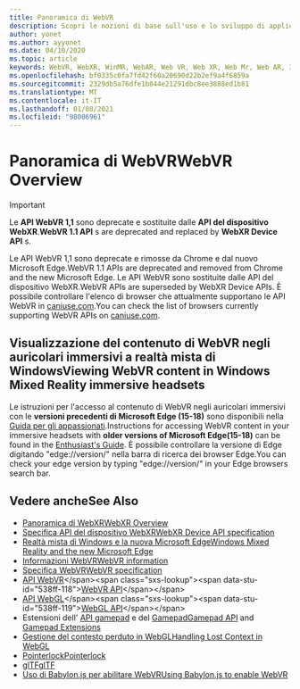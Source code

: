 ```yaml
---
title: Panoramica di WebVR
description: Scopri le nozioni di base sull'uso e lo sviluppo di applicazioni WebVR in esecuzione su cuffie immersive a realtà mista di Windows.
author: yonet
ms.author: ayyonet
ms.date: 04/10/2020
ms.topic: article
keywords: WebVR, WebXR, WinMR, WebAR, Web VR, Web XR, Web Mr, Web AR, 360, 360 video, 360 video, 360 Photo, 360 photos, 360 content, immersive Web, immersiveweb, IW
ms.openlocfilehash: bf0335c0fa7fd42f60a20690d22b2ef9a4f6859a
ms.sourcegitcommit: 2329db5a76dfe1b844e21291dbc8ee3888ed1b81
ms.translationtype: MT
ms.contentlocale: it-IT
ms.lasthandoff: 01/08/2021
ms.locfileid: "98006961"
---
```

# <a name="webvr-overview"></a><span data-ttu-id="538ff-104">Panoramica di WebVR</span><span class="sxs-lookup"><span data-stu-id="538ff-104">WebVR Overview</span></span>

> [!IMPORTANT]
> <span data-ttu-id="538ff-105">Le **API WebVR 1,1** sono deprecate e sostituite dalle **API del dispositivo WebXR**.</span><span class="sxs-lookup"><span data-stu-id="538ff-105">**WebVR 1.1 API** s are deprecated and replaced by **WebXR Device API** s.</span></span>

<span data-ttu-id="538ff-106">Le API WebVR 1,1 sono deprecate e rimosse da Chrome e dal nuovo Microsoft Edge.</span><span class="sxs-lookup"><span data-stu-id="538ff-106">WebVR 1.1 APIs are deprecated and removed from Chrome and the new Microsoft Edge.</span></span> <span data-ttu-id="538ff-107">Le API WebVR sono sostituite dalle API del dispositivo WebXR.</span><span class="sxs-lookup"><span data-stu-id="538ff-107">WebVR APIs are superseded by WebXR Device APIs.</span></span> <span data-ttu-id="538ff-108">È possibile controllare l'elenco di browser che attualmente supportano le API WebVR in [caniuse.com](https://caniuse.com/#search=webvr).</span><span class="sxs-lookup"><span data-stu-id="538ff-108">You can check the list of browsers currently supporting WebVR APIs on [caniuse.com](https://caniuse.com/#search=webvr).</span></span>

## <a name="viewing-webvr-content-in-windows-mixed-reality-immersive-headsets"></a><span data-ttu-id="538ff-109">Visualizzazione del contenuto di WebVR negli auricolari immersivi a realtà mista di Windows</span><span class="sxs-lookup"><span data-stu-id="538ff-109">Viewing WebVR content in Windows Mixed Reality immersive headsets</span></span>

<span data-ttu-id="538ff-110">Le istruzioni per l'accesso al contenuto di WebVR negli auricolari immersivi con le **versioni precedenti di Microsoft Edge (15-18)** sono disponibili nella [Guida per gli appassionati](https://docs.microsoft.com/windows/mixed-reality/enthusiast-guide/webvr).</span><span class="sxs-lookup"><span data-stu-id="538ff-110">Instructions for accessing WebVR content in your immersive headsets with **older versions of Microsoft Edge(15-18)** can be found in the [Enthusiast's Guide](https://docs.microsoft.com/windows/mixed-reality/enthusiast-guide/webvr).</span></span> <span data-ttu-id="538ff-111">È possibile controllare la versione di Edge digitando "edge://version/" nella barra di ricerca dei browser Edge.</span><span class="sxs-lookup"><span data-stu-id="538ff-111">You can check your edge version by typing "edge://version/" in your Edge browsers search bar.</span></span>

## <a name="see-also"></a><span data-ttu-id="538ff-112">Vedere anche</span><span class="sxs-lookup"><span data-stu-id="538ff-112">See Also</span></span>

* [<span data-ttu-id="538ff-113">Panoramica di WebXR</span><span class="sxs-lookup"><span data-stu-id="538ff-113">WebXR Overview</span></span>](webxr-overview.md)
* [<span data-ttu-id="538ff-114">Specifica API del dispositivo WebXR</span><span class="sxs-lookup"><span data-stu-id="538ff-114">WebXR Device API specification</span></span>](https://immersive-web.github.io/webxr/)
* [<span data-ttu-id="538ff-115">Realtà mista di Windows e la nuova Microsoft Edge</span><span class="sxs-lookup"><span data-stu-id="538ff-115">Windows Mixed Reality and the new Microsoft Edge</span></span>](https://docs.microsoft.com/windows/mixed-reality/new-microsoft-edge)
* [<span data-ttu-id="538ff-116">Informazioni WebVR</span><span class="sxs-lookup"><span data-stu-id="538ff-116">WebVR information</span></span>](https://webvr.info)
* [<span data-ttu-id="538ff-117">Specifica WebVR</span><span class="sxs-lookup"><span data-stu-id="538ff-117">WebVR specification</span></span>](https://w3c.github.io/webvr/)
* <span data-ttu-id="538ff-118">[API WebVR](https://msdn.microsoft.com/library/mt806281(v=vs.85).aspx)</span><span class="sxs-lookup"><span data-stu-id="538ff-118">[WebVR API](https://msdn.microsoft.com/library/mt806281(v=vs.85).aspx)</span></span>
* <span data-ttu-id="538ff-119">[API WebGL](https://msdn.microsoft.com/library/bg182648(v=vs.85).aspx)</span><span class="sxs-lookup"><span data-stu-id="538ff-119">[WebGL API](https://msdn.microsoft.com/library/bg182648(v=vs.85).aspx)</span></span>
* <span data-ttu-id="538ff-120">Estensioni dell' [API gamepad](https://msdn.microsoft.com/library/dn743630(v=vs.85).aspx) e del [Gamepad](https://w3c.github.io/gamepad/extensions.html)</span><span class="sxs-lookup"><span data-stu-id="538ff-120">[Gamepad API](https://msdn.microsoft.com/library/dn743630(v=vs.85).aspx) and [Gamepad Extensions](https://w3c.github.io/gamepad/extensions.html)</span></span>
* [<span data-ttu-id="538ff-121">Gestione del contesto perduto in WebGL</span><span class="sxs-lookup"><span data-stu-id="538ff-121">Handling Lost Context in WebGL</span></span>](https://www.khronos.org/webgl/wiki/HandlingContextLost)
* [<span data-ttu-id="538ff-122">Pointerlock</span><span class="sxs-lookup"><span data-stu-id="538ff-122">Pointerlock</span></span>](https://www.w3.org/TR/pointerlock/)
* [<span data-ttu-id="538ff-123">glTF</span><span class="sxs-lookup"><span data-stu-id="538ff-123">glTF</span></span>](https://www.khronos.org/gltf)
* [<span data-ttu-id="538ff-124">Uso di Babylon.js per abilitare WebVR</span><span class="sxs-lookup"><span data-stu-id="538ff-124">Using Babylon.js to enable WebVR</span></span>](https://docs.microsoft.com/windows/uwp/get-started/adding-webvr-to-a-babylonjs-game)
